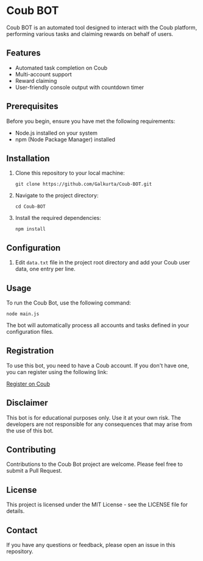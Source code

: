 # Coub BOT

Coub BOT is an automated tool designed to interact with the Coub platform, performing various tasks and claiming rewards on behalf of users.

## Features

- Automated task completion on Coub
- Multi-account support
- Reward claiming
- User-friendly console output with countdown timer

## Prerequisites

Before you begin, ensure you have met the following requirements:

- Node.js installed on your system
- npm (Node Package Manager) installed

## Installation

1. Clone this repository to your local machine:

   ```
   git clone https://github.com/Galkurta/Coub-BOT.git
   ```

2. Navigate to the project directory:

   ```
   cd Coub-BOT
   ```

3. Install the required dependencies:
   ```
   npm install
   ```

## Configuration

1. Edit `data.txt` file in the project root directory and add your Coub user data, one entry per line.

## Usage

To run the Coub Bot, use the following command:

```
node main.js
```

The bot will automatically process all accounts and tasks defined in your configuration files.

## Registration

To use this bot, you need to have a Coub account. If you don't have one, you can register using the following link:

[Register on Coub](https://t.me/coub/app?startapp=coub__marker_24572768)

## Disclaimer

This bot is for educational purposes only. Use it at your own risk. The developers are not responsible for any consequences that may arise from the use of this bot.

## Contributing

Contributions to the Coub Bot project are welcome. Please feel free to submit a Pull Request.

## License

This project is licensed under the MIT License - see the LICENSE file for details.

## Contact

If you have any questions or feedback, please open an issue in this repository.
